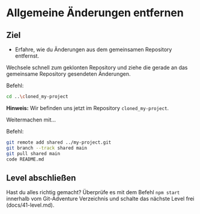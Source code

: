 # Allgemeine Änderungen entfernen
## Ziel
- Erfahre, wie du Änderungen aus dem gemeinsamen Repository entfernst.

Wechsele schnell zum geklonten Repository und ziehe die gerade an das gemeinsame Repository gesendeten Änderungen.

Befehl:
```bash
cd ..\cloned_my-project
```

**Hinweis:** Wir befinden uns jetzt im Repository `cloned_my-project`.

Weitermachen mit...

Befehl:
```bash
git remote add shared ../my-project.git
git branch --track shared main
git pull shared main
code README.md
```

## Level abschließen
Hast du alles richtig gemacht? Überprüfe es mit dem Befehl `npm start` innerhalb vom Git-Adventure Verzeichnis und schalte das nächste Level frei (docs/41-level.md).